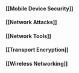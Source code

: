 #### [[Mobile Device Security]]
#### [[Network Attacks]]
#### [[Network Tools]]
#### [[Transport Encryption]]
#### [[Wireless Networking]]